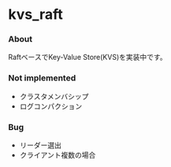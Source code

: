 # kvs_raft
### About
RaftベースでKey-Value Store(KVS)を実装中です。

### Not implemented
 * クラスタメンバシップ
 * ログコンパクション
 
### Bug
 * リーダー選出
 * クライアント複数の場合
